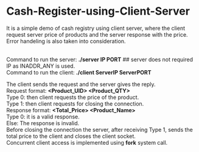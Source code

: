 # Cash-Register-using-Client-Server
It is a simple demo of cash registry using client server, where the client request server price of products and the server response with the price. Error handeling is also taken into consideration.

<br>Command to run the server: **./server IP PORT** ## server does not required IP as INADDR_ANY is used.
<br>Command to run the client: **./client ServerIP ServerPORT**

The client sends the request and the server gives the reply.
<br>Request format: **<Type> <Product_UID> <Product_QTY>**
                <br>Type 0: then client requests the price of the product.
                <br>Type 1: then client requests for closing the connection.
<br>Response format: **<Type> <Total_Price> <Product_Name>**
                <br>Type 0: it is a valid response.
                <br>Else: The response is invalid.
<br>Before closing the connection the server, after receiving Type 1, sends the total price to the client and closes the client socket.
<br>Concurrent client access is implemented using **fork** system call.
